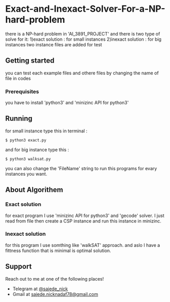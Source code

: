 # Exact-and-Inexact-Solver-For-a-NP-hard-problem
there is a NP-hard problem in 'AI_3891_PROJECT' and there is two type of solve for it:
1)exact solution : for small instances
2)inexact solution : for big instances
two instance files are added for test
## **Getting started**
you can test each example files and othere files by changing the name of file in codes
### **Prerequisites**
you have to install 'python3' and 'minizinc API for python3'
## **Running**
for small instance type this in terminal :
```shell
$ python3 exact.py
```
and for big instance type this :
```shell
$ python3 walksat.py
```
you can also change the 'FileName' string to run this programs for evary instances you want.

## **About Algorithem**
### **Exact solution** 
for exact program I use 'minizinc API for python3' and 'gecode' solver.
I just read from file then create a CSP instance and run this instance in minizinc.
### **Inexact solution** 
for this program I use somthing like 'walkSAT' approach.
and aslo I have a fittness function that is minimal is optimal solution.

## **Support**
Reach out to me at one of the following places!
- Telegram at <a href="https://t.me/sajede_nick" target="_blank">@sajede_nick</a>
- Gmail at <a href="mailto:sajede.nicknadaf78@gmail.com" target="_blank">sajede.nicknadaf78@gmail.com</a>
